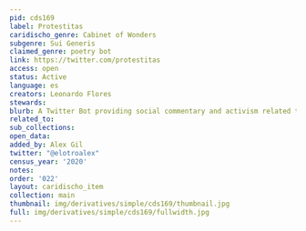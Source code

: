 ```yaml
---
pid: cds169
label: Protestitas
caridischo_genre: Cabinet of Wonders
subgenre: Sui Generis
claimed_genre: poetry bot
link: https://twitter.com/protestitas
access: open
status: Active
language: es
creators: Leonardo Flores
stewards:
blurb: A Twitter Bot providing social commentary and activism related to Puerto Rico
related_to:
sub_collections:
open_data:
added_by: Alex Gil
twitter: "@elotroalex"
census_year: '2020'
notes:
order: '022'
layout: caridischo_item
collection: main
thumbnail: img/derivatives/simple/cds169/thumbnail.jpg
full: img/derivatives/simple/cds169/fullwidth.jpg
---
```

